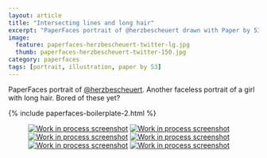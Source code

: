 ```yaml
---
layout: article
title: "Intersecting lines and long hair"
excerpt: "PaperFaces portrait of @herzbescheuert drawn with Paper by 53 on an iPad."
image: 
  feature: paperfaces-herzbescheuert-twitter-lg.jpg
  thumb: paperfaces-herzbescheuert-twitter-150.jpg
category: paperfaces
tags: [portrait, illustration, paper by 53]
---
```


PaperFaces portrait of [@herzbescheuert](http://twitter.com/herzbescheuert). Another faceless portrait of a girl with long hair. Bored of these yet?

{% include paperfaces-boilerplate-2.html %}

<figure class="half">
	<a href="{{ site.url }}/images/paperfaces-herzbescheuert-process-1-lg.jpg"><img src="{{ site.url }}/images/paperfaces-herzbescheuert-process-1-600.jpg" alt="Work in process screenshot"></a>
	<a href="{{ site.url }}/images/paperfaces-herzbescheuert-process-2-lg.jpg"><img src="{{ site.url }}/images/paperfaces-herzbescheuert-process-2-600.jpg" alt="Work in process screenshot"></a>
	<a href="{{ site.url }}/images/paperfaces-herzbescheuert-process-3-lg.jpg"><img src="{{ site.url }}/images/paperfaces-herzbescheuert-process-3-600.jpg" alt="Work in process screenshot"></a>
	<a href="{{ site.url }}/images/paperfaces-herzbescheuert-process-4-lg.jpg"><img src="{{ site.url }}/images/paperfaces-herzbescheuert-process-4-600.jpg" alt="Work in process screenshot"></a>
	<a href="{{ site.url }}/images/paperfaces-herzbescheuert-process-5-lg.jpg"><img src="{{ site.url }}/images/paperfaces-herzbescheuert-process-5-600.jpg" alt="Work in process screenshot"></a>
	<a href="{{ site.url }}/images/paperfaces-herzbescheuert-process-6-lg.jpg"><img src="{{ site.url }}/images/paperfaces-herzbescheuert-process-6-600.jpg" alt="Work in process screenshot"></a>
</figure>